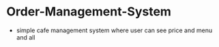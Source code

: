 # Order-Management-System
* simple cafe management system where user can see price and menu and all
